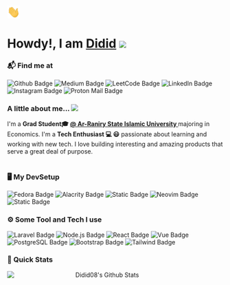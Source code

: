 <img width="30px" margin="0px" src="https://raw.githubusercontent.com/ABSphreak/ABSphreak/master/gifs/Hi.gif">
<h1>Howdy!, I am <a href="https://github.com/Defcon27">Didid</a> <img height="30px" src="https://emojis.slackmojis.com/emojis/images/1531849430/4246/blob-sunglasses.gif?1531849430"></h1>
</h1>

### 📬 Find me at
![Github Badge](https://img.shields.io/badge/-Github-%23181717?style=for-the-badge&logo=github&logoColor=white&link=https%3A%2F%2Fgithub.com%2Fdidid08)
![Medium Badge](https://img.shields.io/badge/-Medium-%23000000?style=for-the-badge&logo=medium&logoColor=white&link=https%3A%2F%2Fmedium.com%2F%40didid.wizard)
![LeetCode Badge](https://img.shields.io/badge/-LeetCode-%23FFA116?style=for-the-badge&logo=leetcode&logoColor=white&link=https%3A%2Fleetcode.com%2Fdidid08)
![LinkedIn Badge](https://img.shields.io/badge/-LinkedIn-%230A66C2?style=for-the-badge&logo=linkedin&logoColor=white&link=https%3A%2F%2Flinkedin.com%2Fin%2Fdiva-mujaddidi-08)
![Instagram Badge](https://img.shields.io/badge/-Instagram-%23FF0069?style=for-the-badge&logo=instagram&logoColor=white&link=https%3A%2F%2Finstagram.com%2Fovercloak)
![Proton Mail Badge](https://img.shields.io/badge/-Proton_Mail-%236D4AFF?style=for-the-badge&logo=protonmail&logoColor=white&link=mailto%3Adiva_mujaddidi%40proton.me)


### A little about me...  <img src="https://media.giphy.com/media/VgCDAzcKvsR6OM0uWg/giphy.gif" width="50"> 
I'm a **Grad Student🎓 [@ Ar-Raniry State Islamic University ](https://ar-raniry.ac.id/)** majoring in Economics. I'm a **Tech Enthusiast 💻 😃** passionate about learning and working with new tech. I love building interesting and amazing products that serve a great deal of purpose. <br/><br/>


### 🖥️ My DevSetup
![Fedora Badge](https://img.shields.io/badge/-Fedora-%2351A2DA?style=flat&logo=fedora&logoColor=white)
![Alacrity Badge](https://img.shields.io/badge/-Alacritty-%23F46D01?style=flat&logo=alacritty&logoColor=white)
![Static Badge](https://img.shields.io/badge/-Neovim-%2357A143?style=flat&logo=neovim&logoColor=white)
![Neovim Badge](https://img.shields.io/badge/-Google%20Chrome-%234285F4?style=flat&logo=google-chrome&logoColor=white)
![Static Badge](https://img.shields.io/badge/-Docker-%232496ED?style=flat&logo=docker&logoColor=white)

### ⚙️ Some Tool and Tech I use
![Laravel Badge](https://img.shields.io/badge/-Laravel-%23FF2D20?style=flat&logo=node.js&logoColor=white)
![Node.js Badge](https://img.shields.io/badge/-NodeJS-%235FA04E?style=flat&logo=node.js&logoColor=white)
![React Badge](https://img.shields.io/badge/-React-%2361DAFB?style=flat&logo=react&logoColor=white)
![Vue Badge](https://img.shields.io/badge/-Vue-%234FC08D?style=flat&logo=vue.js&logoColor=white)
![PostgreSQL Badge](https://img.shields.io/badge/-PostgreSQL-%234169E1?style=flat&logo=postgresql&logoColor=white)
![Bootstrap Badge](https://img.shields.io/badge/-Bootstrap-%237952B3?style=flat&logo=bootstrap&logoColor=white)
![Tailwind Badge](https://img.shields.io/badge/-Tailwind-%2306B6D4?style=flat&logo=tailwindcss&logoColor=white)

### 🚀 Quick Stats
<p align="center">
<img width="450" align="left" src="https://github-readme-stats-defcon27.vercel.app/api?username=Didid08&show_icons=true&line_height=21&theme=react" alt="Didid08's Github Stats" />
<!-- <img width="340" height="155" align="center" 
     src="https://github-readme-stats-defcon27.vercel.app/api/top-langs/?username=Defcon27&langs_count=6&hide=handlebars,jupyter notebook,css&theme=react&line_height=27&layout=compact" /> -->
</p>

